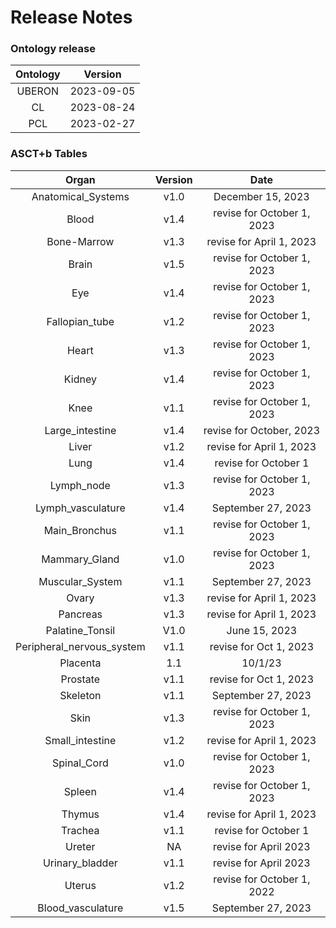 
Release Notes
=============

### Ontology release

|Ontology|Version|
| :---: | :---: |
|UBERON|2023-09-05|
|CL|2023-08-24|
|PCL|2023-02-27|

### ASCT+b Tables

|Organ|Version|Date|
| :---: | :---: | :---: |
|Anatomical_Systems|v1.0|December 15, 2023|
|Blood|v1.4|revise for October 1, 2023|
|Bone-Marrow|v1.3|revise for April 1, 2023|
|Brain|v1.5|revise for October 1, 2023|
|Eye|v1.4|revise for October 1, 2023|
|Fallopian_tube|v1.2|revise for October 1, 2023|
|Heart|v1.3|revise for October 1, 2023|
|Kidney|v1.4|revise for October 1, 2023|
|Knee|v1.1|revise for October 1, 2023|
|Large_intestine|v1.4|revise for October, 2023|
|Liver|v1.2|revise for April 1, 2023|
|Lung|v1.4|revise for October 1|
|Lymph_node|v1.3|revise for October 1, 2023|
|Lymph_vasculature|v1.4|September 27, 2023|
|Main_Bronchus|v1.1|revise for October 1, 2023|
|Mammary_Gland|v1.0|revise for October 1, 2023|
|Muscular_System|v1.1|September 27, 2023|
|Ovary|v1.3|revise for April 1, 2023|
|Pancreas|v1.3|revise for April 1, 2023|
|Palatine_Tonsil|V1.0|June 15, 2023|
|Peripheral_nervous_system|v1.1|revise for Oct 1, 2023|
|Placenta|1.1|10/1/23|
|Prostate|v1.1|revise for Oct 1, 2023|
|Skeleton|v1.1|September 27, 2023|
|Skin|v1.3|revise for October 1, 2023|
|Small_intestine|v1.2|revise for April 1, 2023|
|Spinal_Cord|v1.0|revise for October 1, 2023|
|Spleen|v1.4|revise for October 1, 2023|
|Thymus|v1.4|revise for April 1, 2023|
|Trachea|v1.1|revise for October 1|
|Ureter|NA|revise for April 2023|
|Urinary_bladder|v1.1|revise for April 2023|
|Uterus|v1.2|revise for October 1, 2022|
|Blood_vasculature|v1.5|September 27, 2023|
